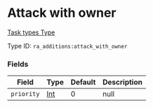 # Attack with owner
[Task types Type](../task_types_types.md)

Type ID: `ra_additions:attack_with_owner`
### Fields
Field | Type | Default | Description
------|------|---------|-------------
`priority` | [Int](../data_types/int.md) | 0 | null
